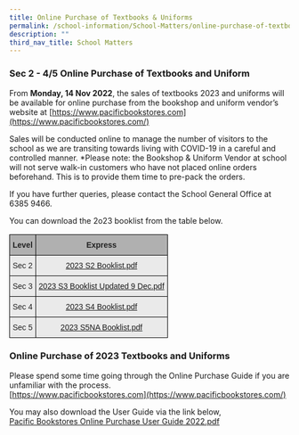 ```yaml
---
title: Online Purchase of Textbooks & Uniforms
permalink: /school-information/School-Matters/online-purchase-of-textbooks-and-uniforms/
description: ""
third_nav_title: School Matters
---
```

### Sec 2 - 4/5 Online Purchase of Textbooks and Uniform

From **Monday, 14 Nov 2022**, the sales of textbooks 2023 and uniforms will be available for online purchase from the bookshop and uniform vendor’s website at [https://www.pacificbookstores.com](https://www.pacificbookstores.com/)  
  
Sales will be conducted online to manage the number of visitors to the school as we are transiting towards living with COVID-19 in a careful and controlled manner. \*Please note: the Bookshop & Uniform Vendor at school will not serve walk-in customers who have not placed online orders beforehand. This is to provide them time to pre-pack the orders.  
  
If you have further queries, please contact the School General Office at 6385 9466.  
  

You can download the 2o23 booklist from the table below.

<style type="text/css">
.tg  {border-collapse:collapse;border-spacing:0;}
.tg td{border-color:black;border-style:solid;border-width:1px;font-family:Arial, sans-serif;font-size:14px;
  overflow:hidden;padding:10px 5px;word-break:normal;}
.tg th{border-color:black;border-style:solid;border-width:1px;font-family:Arial, sans-serif;font-size:14px;
  font-weight:normal;overflow:hidden;padding:10px 5px;word-break:normal;}
.tg .tg-ii8k{background-color:#EAEAEA;color:#222;text-align:center;vertical-align:top}
.tg .tg-dwlh{background-color:#B0B0B0;color:#222;font-weight:bold;text-align:center;vertical-align:middle}
.tg .tg-wdej{background-color:#EAEAEA;color:#0fb3df;text-align:center;vertical-align:top}
.tg .tg-7ag1{background-color:#EAEAEA;color:#0fb3df;text-align:center;text-decoration:underline;vertical-align:top}
</style>
<table class="tg">
<thead>
  <tr>
    <th class="tg-dwlh"><span style="color:#222;background-color:#B0B0B0">Level</span></th>
    <th class="tg-dwlh"><span style="color:#222;background-color:#B0B0B0">Express</span></th>
  </tr>
</thead>
<tbody>
  <tr>
    <td class="tg-ii8k">Sec 2</td>
    <td class="tg-wdej"><a href="/files/2023%20S2%20Booklist.pdf" target="_blank" rel="noopener noreferrer">2023 S2 Booklist.pdf</a></td>
  </tr>
  <tr>
    <td class="tg-ii8k">Sec 3</td>
    <td class="tg-wdej"><a href="/files/2023%20S3%20Booklist%20Updated%209%20Dec.pdf" target="_blank" rel="noopener noreferrer">2023 S3 Booklist Updated 9 Dec.pdf</a><br></td>
  </tr>
  <tr>
    <td class="tg-ii8k">Sec 4 </td>
    <td class="tg-wdej"> <a href="/files/2023%20S4%20Booklist.pdf" target="_blank" rel="noopener noreferrer"><span style="text-decoration:none">2023 S4 Booklist.pdf</span></a></td>
  </tr>
  <tr>
    <td class="tg-ii8k">Sec 5</td>
    <td class="tg-7ag1"><a href="/files/2023%20S5NA%20Booklist.pdf" target="_blank" rel="noopener noreferrer">2023 S5NA Booklist.pdf</a></td>
  </tr>
</tbody>
</table>

### Online Purchase of 2023 Textbooks and Uniforms

Please spend some time going through the Online Purchase Guide if you are unfamiliar with the process.  
[https://www.pacificbookstores.com](https://www.pacificbookstores.com/)  
  
You may also download the User Guide via the link below,  
[Pacific Bookstores Online Purchase User Guide 2022.pdf](/files/Pacific%20Bookstores%20Online%20Purchase%20User%20Guide%202022.pdf)
